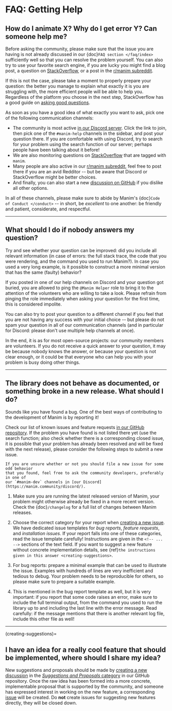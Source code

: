 # FAQ: Getting Help

## How do I animate X? Why do I get error Y? Can someone help me?

Before asking the community, please make sure that the issue you are having
is not already discussed in our {doc}`FAQ section </faq/index>` sufficiently
well so that you can resolve the problem yourself. You can also try to
use your favorite search engine, if you are lucky you might find a blog post,
a question on [StackOverflow](https://stackoverflow.com/questions/tagged/manim),
or a post in the [r/manim subreddit](https://reddit.com/r/manim).

If this is not the case, please take a moment to properly prepare your question:
the better you manage to explain what exactly it is you are struggling with,
the more efficient people will be able to help you. Regardless of the platform
you choose in the next step, StackOverflow has a good guide on
[asking good questions](https://stackoverflow.com/help/how-to-ask).

As soon as you have a good idea of what exactly you want to ask, pick one of the
following communication channels:

- The community is most active [in our Discord server](https://manim.community/discord/).
  Click the link to join, then pick one of the `#manim-help` channels in the sidebar,
  and post your question there. If you are comfortable with using Discord, try to search
  for your problem using the search function of our server; perhaps people have been
  talking about it before!
- We are also monitoring questions on
  [StackOverflow](https://stackoverflow.com/questions/tagged/manim) that are tagged
  with `manim`.
- Many people are also active in our [r/manim subreddit](https://reddit.com/r/manim),
  feel free to post there if you are an avid Redditor -- but be aware that Discord
  or StackOverflow might be better choices.
- And finally, you can also start a new [discussion on GitHub](https://github.com/ManimCommunity/manim/discussions)
  if you dislike all other options.

In all of these channels, please make sure to abide by Manim's
{doc}`Code of Conduct </conduct>` -- in short, be *excellent* to one another:
be friendly and patient, considerate, and respectful.

---

## What should I do if nobody answers my question?

Try and see whether your question can be improved: did you include all relevant
information (in case of errors: the full stack trace, the code that you were
rendering, and the command you used to run Manim?). In case you used a very long
example, is it possible to construct a more minimal version that has the same
(faulty) behavior?

If you posted in one of our help channels on Discord and your question got buried,
you are allowed to ping the `@Manim Helper` role to bring it to the attention of
the volunteers who are willing to take a look. Please refrain from pinging the role
immediately when asking your question for the first time, this is considered impolite.

You can also try to post your question to a different channel if you feel that you
are not having any success with your initial choice -- but please do not spam your
question in all of our communication channels (and in particular for Discord:
please don't use multiple help channels at once).

In the end, it is as for most open-source projects: our community members are
volunteers. If you do not receive a quick answer to your question, it may be
because nobody knows the answer, or because your question is not clear enough,
or it could be that everyone who can help you with your problem is busy doing
other things.

---

## The library does not behave as documented, or something broke in a new release. What should I do?

Sounds like you have found a bug. One of the best ways of contributing to the
development of Manim is by reporting it!

Check our list of known issues and feature requests
[in our GitHub repository](https://github.com/ManimCommunity/manim/issues). If the
problem you have found is not listed there yet (use the search function; also check
whether there is a corresponding closed issue, it is possible that your problem
has already been resolved and will be fixed with the next release), please consider
the following steps to submit a new issue.

```{note}
If you are unsure whether or not you should file a new issue for some odd behavior
that you found, feel free to ask the community developers, preferably in one of
our `#manim-dev` channels in [our Discord](https://manim.community/discord/).
```

1. Make sure you are running the latest released version of Manim, your problem
   might otherwise already be fixed in a more recent version. Check the
   {doc}`/changelog` for a full list of changes between Manim releases.

2. Choose the correct category for your report when
   [creating a new issue](https://github.com/ManimCommunity/manim/issues/new/choose).
   We have dedicated issue templates for *bug reports*, *feature requests*, and
   *installation issues*. If your report falls into one of these
   categories, read the issue template carefully! Instructions are given in the
   `<!-- ... -->` sections of the text field. If you want to suggest a new feature
   without concrete implementation details, see
   {ref}`the instructions given in this answer <creating-suggestions>`.

3. For bug reports: prepare a minimal example that can be used to illustrate the
   issue. Examples with hundreds of lines are very inefficient and tedious to debug.
   Your problem needs to be reproducible for others, so please make sure to prepare
   a suitable example.

4. This is mentioned in the bug report template as well, but it is very important:
   if you report that some code raises an error, make sure to include the full
   terminal output, from the command you used to run the library up to and including
   the last line with the error message. Read carefully: if the message mentions
   that there is another relevant log file, include this other file as well!

---

(creating-suggestions)=
## I have an idea for a really cool feature that should be implemented, where should I share my idea?

New suggestions and proposals should be made by
[creating a new discussion](https://github.com/ManimCommunity/manim/discussions/new?category=suggestions-and-proposals)
in the [*Suggestions and Proposals* category](https://github.com/ManimCommunity/manim/discussions/categories/suggestions-and-proposals)
in our GitHub repository. Once the raw idea has been formed into a more concrete,
implementable proposal that is supported by the community, and someone has expressed
interest in working on the new feature, a corresponding
[issue](https://github.com/ManimCommunity/manim/issues) will be created. Do **not** create
issues for suggesting new features directly, they will be closed down.
